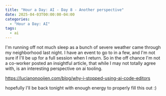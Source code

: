 ```yaml
---
title: "Hour a Day: AI - Day 8 - Another perspective"
date: 2025-04-03T00:00:00-04:00
categories:
  - "Hour a Day: AI"
tags:
  - ai
---
```


I'm running off not much sleep as a bunch of severe weather came through my neighborhood last night. I have an event to go to in a few, and I'm not sure if I'll be up for a full session when I return. So in the off chance I'm not a co-worker posted an insightful article, that while I may not totally agree with, is an interesting perspective on ai tooling.

https://lucianonooijen.com/blog/why-i-stopped-using-ai-code-editors

hopefully I'll be back tonight with enough energy to properly fill this out :)